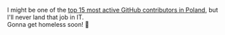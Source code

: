 I might be one of the [top 15 most active GitHub contributors in Poland](https://committers.top/poland), but I'll never land that job in IT.<br>
Gonna get homeless soon! 🚀
